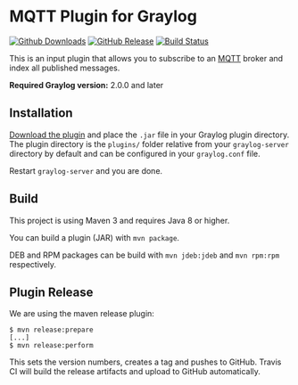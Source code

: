 MQTT Plugin for Graylog
=======================

[![Github Downloads](https://img.shields.io/github/downloads/graylog-labs/graylog-plugin-mqtt/total.svg)](https://github.com/graylog-labs/graylog-plugin-mqtt/releases)
[![GitHub Release](https://img.shields.io/github/release/graylog-labs/graylog-plugin-mqtt.svg)](https://github.com/graylog-labs/graylog-plugin-mqtt/releases)
[![Build Status](https://travis-ci.org/graylog-labs/graylog-plugin-mqtt.svg)](https://travis-ci.org/graylog-labs/graylog-plugin-mqtt)

This is an input plugin that allows you to subscribe to an [MQTT](http://mqtt.org) broker and index all published messages.

**Required Graylog version:** 2.0.0 and later

## Installation

[Download the plugin](https://github.com/graylog-labs/graylog-plugin-mqtt/releases)
and place the `.jar` file in your Graylog plugin directory. The plugin directory
is the `plugins/` folder relative from your `graylog-server` directory by default
and can be configured in your `graylog.conf` file.

Restart `graylog-server` and you are done.

## Build

This project is using Maven 3 and requires Java 8 or higher.

You can build a plugin (JAR) with `mvn package`.

DEB and RPM packages can be build with `mvn jdeb:jdeb` and `mvn rpm:rpm` respectively.

## Plugin Release

We are using the maven release plugin:

```
$ mvn release:prepare
[...]
$ mvn release:perform
```

This sets the version numbers, creates a tag and pushes to GitHub. Travis CI will build the release artifacts and upload to GitHub automatically.
